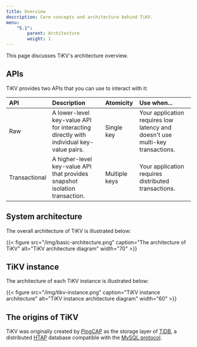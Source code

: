 ```yaml
---
title: Overview
description: Core concepts and architecture behind TiKV.
menu:
    "5.1":
        parent: Architecture
        weight: 1
---
```


This page discusses TiKV's architecture overview.

## APIs

TiKV provides two APIs that you can use to interact with it:

| API           | Description                                                                           | Atomicity     | Use when...                                                                   |
|:------------- |:------------------------------------------------------------------------------------- |:------------- |:----------------------------------------------------------------------------- |
| Raw           | A lower-level key-value API for interacting directly with individual key-value pairs. | Single key    | Your application requires low latency and doesn't use multi-key transactions. |
| Transactional | A higher-level key-value API that provides snapshot isolation transaction.            | Multiple keys | Your application requires distributed transactions.                           |

## System architecture

The overall architecture of TiKV is illustrated below:

{{< figure
    src="/img/basic-architecture.png"
    caption="The architecture of TiKV"
    alt="TiKV architecture diagram"
    width="70" >}}

## TiKV instance

The architecture of each TiKV instance is illustrated below:

{{< figure
    src="/img/tikv-instance.png"
    caption="TiKV instance architecture"
    alt="TiKV instance architecture diagram"
    width="60" >}}

## The origins of TiKV

TiKV was originally created by [PingCAP](https://pingcap.com) as the storage layer of [TiDB](https://github.com/pingcap/tidb), a distributed [HTAP](https://en.wikipedia.org/wiki/Hybrid_transactional/analytical_processing_(HTAP)) database compatible with the [MySQL protocol](https://dev.mysql.com/doc/dev/mysql-server/latest/PAGE_PROTOCOL.html).
